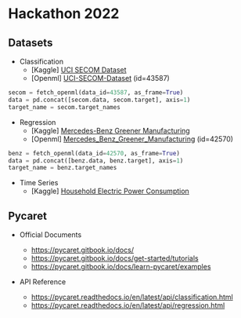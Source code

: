 # Hackathon 2022

## Datasets

* Classification
  - [Kaggle] [UCI SECOM Dataset](https://www.kaggle.com/datasets/paresh2047/uci-semcom)
  - [Openml] [UCI-SECOM-Dataset](https://www.openml.org/search?type=data&status=active&id=43587) (id=43587)

```python
secom = fetch_openml(data_id=43587, as_frame=True)
data = pd.concat([secom.data, secom.target], axis=1)
target_name = secom.target_names
```

* Regression
  - [Kaggle] [Mercedes-Benz Greener Manufacturing](https://www.kaggle.com/c/mercedes-benz-greener-manufacturing)
  - [Openml] [Mercedes_Benz_Greener_Manufacturing](https://www.openml.org/search?type=data&status=active&id=42570) (id=42570)

```python
benz = fetch_openml(data_id=42570, as_frame=True)
data = pd.concat([benz.data, benz.target], axis=1)
target_name = benz.target_names
```

* Time Series
  - [Kaggle] [Household Electric Power Consumption](https://www.kaggle.com/datasets/uciml/electric-power-consumption-data-set)


## Pycaret

* Official Documents
  * https://pycaret.gitbook.io/docs/
  * https://pycaret.gitbook.io/docs/get-started/tutorials
  * https://pycaret.gitbook.io/docs/learn-pycaret/examples

* API Reference
  * https://pycaret.readthedocs.io/en/latest/api/classification.html
  * https://pycaret.readthedocs.io/en/latest/api/regression.html
